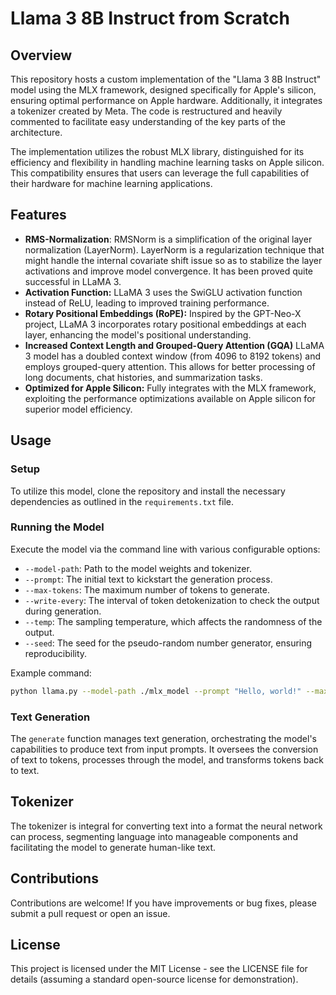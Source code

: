 # Llama 3 8B Instruct from Scratch

## Overview

This repository hosts a custom implementation of the "Llama 3 8B Instruct" model using the MLX framework, designed specifically for Apple's silicon, ensuring optimal performance on Apple hardware. Additionally, it integrates a tokenizer created by Meta. The code is restructured and heavily commented to facilitate easy understanding of the key parts of the architecture.

The implementation utilizes the robust MLX library, distinguished for its efficiency and flexibility in handling machine learning tasks on Apple silicon. This compatibility ensures that users can leverage the full capabilities of their hardware for machine learning applications.

## Features

- **RMS-Normalization**: RMSNorm is a simplification of the original layer normalization (LayerNorm). LayerNorm is a regularization technique that might handle the internal covariate shift issue so as to stabilize the layer activations and improve model convergence. It has been proved quite successful in LLaMA 3.
- **Activation Function:** LLaMA 3 uses the SwiGLU activation function instead of ReLU, leading to improved training performance.
- **Rotary Positional Embeddings (RoPE):** Inspired by the GPT-Neo-X project, LLaMA 3 incorporates rotary positional embeddings at each layer, enhancing the model's positional understanding.
- **Increased Context Length and Grouped-Query Attention (GQA)** LLaMA 3 model has a doubled context window (from 4096 to 8192 tokens) and employs grouped-query attention. This allows for better processing of long documents, chat histories, and summarization tasks.
- **Optimized for Apple Silicon:** Fully integrates with the MLX framework, exploiting the performance optimizations available on Apple silicon for superior model efficiency.

## Usage

### Setup

To utilize this model, clone the repository and install the necessary dependencies as outlined in the `requirements.txt` file.

### Running the Model

Execute the model via the command line with various configurable options:

- `--model-path`: Path to the model weights and tokenizer.
- `--prompt`: The initial text to kickstart the generation process.
- `--max-tokens`: The maximum number of tokens to generate.
- `--write-every`: The interval of token detokenization to check the output during generation.
- `--temp`: The sampling temperature, which affects the randomness of the output.
- `--seed`: The seed for the pseudo-random number generator, ensuring reproducibility.

Example command:

```bash
python llama.py --model-path ./mlx_model --prompt "Hello, world!" --max-tokens 50
```

### Text Generation

The `generate` function manages text generation, orchestrating the model's capabilities to produce text from input prompts. It oversees the conversion of text to tokens, processes through the model, and transforms tokens back to text.

## Tokenizer

The tokenizer is integral for converting text into a format the neural network can process, segmenting language into manageable components and facilitating the model to generate human-like text.

## Contributions

Contributions are welcome! If you have improvements or bug fixes, please submit a pull request or open an issue.

## License

This project is licensed under the MIT License - see the LICENSE file for details (assuming a standard open-source license for demonstration).
